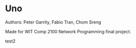 # Uno

Authors: Peter Garrity, Fabio Tran, Chom Sreng

Made for WIT Comp 2100 Network Programming final project.

test2
